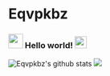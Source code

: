 # Eqvpkbz

### <img src="https://s1.ax1x.com/2020/07/17/UyyFpV.gif" width="29px"> Hello world!&nbsp;<img src="https://s1.ax1x.com/2020/07/17/Uysuz8.gif" width="24px">

![Eqvpkbz's github stats](https://github-readme-stats.vercel.app/api?username=eqvpkbz&show_icons=true&hide_border=true)
![](https://s1.ax1x.com/2020/07/17/Uyy36O.gif)

